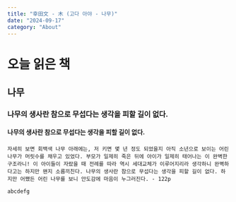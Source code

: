 ```yaml
---
title: "幸田文 - 木 (고다 아야 - 나무)"
date: "2024-09-17"
category: "About"
---
```


# 오늘 읽은 책

## 나무

### 나무의 생사란 참으로 무섭다는 생각을 피할 길이 없다.

#### 나무의 생사란 참으로 무섭다는 생각을 피할 길이 없다.

```
자세히 보면 회백색 나무 아래에는, 저 키면 몇 년 정도 되었을지 아직 소년으로 보이는 어린 나무가 머릿수를 채우고 있었다. 부모가 일제히 죽은 뒤에 아이가 일제히 태어나는 이 완벽한 구조라니! 이 아이들이 자랐을 때 전례를 따라 역시 세대교체가 이루어지리라 생각하니 완벽하다고는 하지만 왠지 소름끼친다. 나무의 생사란 참으로 무섭다는 생각을 피할 길이 없다. 하지만 어쨌든 어린 나무를 보니 안도감에 마음이 누그러진다. - 122p
```

`abcdefg`

